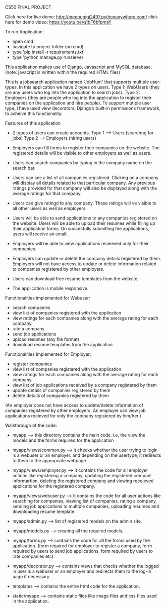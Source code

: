 CS50 FINAL PROJECT

Click here for live demo: http://meenugigi2497.pythonanywhere.com/
click here for demo video: https://youtu.be/q1bF6bfpmaY


To run Application:
- open cmd
- navigate to project folder (on cmd)
- type 'pip install -r requirements.txt'
- type 'python manage.py runserver'


This application makes use of Django, Javascript and MySQL database.
(note: javacript is written within the required HTML files)

This is a jobsearch application named 'JobHunt' that supports multiple user-types. 
In this application we have 2 types on users. 
Type 1: WebUsers (they are any users who log into the application to search jobs).
Type 2: Employers (they are people who log into the application to register their companies on the application and hire people).
To support mutiple user type, I have used view decorators, Django’s built-in permissions framework, to acheive this functionality.


Features of this application

- 2 types of users can create accounts. 
	Type 1 --> Users (searchng for jobs)
	Type 2 --> Employers (hiring users)

- Employers can fill forms to register their companies on the website. The registered details will be visible to other employers as well as users.

- Users can search companies by typing in the company name on the search bar.

- Users can see a list of all companies registered. Clicking on a company will display all details related to that particular company. Any previous ratings provided for that company will also be displayed along with the average ratings for that company.

- Users can give ratingd to any company. These ratings will ve visible to all other users as well as employers.

- Users will be able to send applications to any companies registered on the website.
Users will be able to upload their resumes while filling up their application forms. On succesfully submitting the applications, users will receive an email.

- Employers will be able to view applications receieved only for their companies.

- Employers can update or delete the company details registered by them. Employers will not have access to update or delete information related to companies registered by other employers.

- Users can download free resume templates from the website.

- The application is mobile responsive.



Functionalities implemented for Webuser:
- search companies
- view list of companies registered with the application
- view ratings for each companies along with the average rating for each company.
- rate a company
- send job applications
- upload resumes (any file format)
- download resume templates from the application

Functionalities implemented for Employer:
- register companies
- view list of companies registered with the application
- view ratings for each companies along with the average rating for each company.
- view list of job applications received by a company registered by them
- update details of companies registered by them
- delete details of companies registered by them

(An employer does not have access to update/delete information of companies registered by other employers. An employer can view job applications recieved for only the company registered by him/her.)




Walkthrough of the code:

- myapp --> this directory contains the main code. i.e, the view the models and the forms required for the application

- myapp/views/common.py --> it checks whether the user trying to login is a webuser or an employer. and depending on the usertype, it redirects to them to the appropriate webpage.

- myapp/views/employer.py --> it contains the code for all employer actions like registering a company, updating the registered compant informartion, deleting the registered company and viewing receieved applications for the registered company.

- myapp/views/webuser.py --> it contains the code for all user actions like searching for companies, viewing list of companies, rating a company, sending job applications to multiple companies, uploading resumes and downloading resume template.

- myapp/admin.py --> list of registered models on the admin site.

- myapp/models.py --> creating all the required models.

- myapp/forms.py --> contains the code for all the forms used by the application. (form required for employer to register a company, form required by users to send job applications, form required by users to rate companies etc).

- myapp/decorator.py --> contains views that checks whether the logged in user is a webuser or an employer and redirects them to the log-in page if necessary.

- templates --> contains the entire html code for the application.

- static/myapp --> contains static files like image files and css files used in the application.



